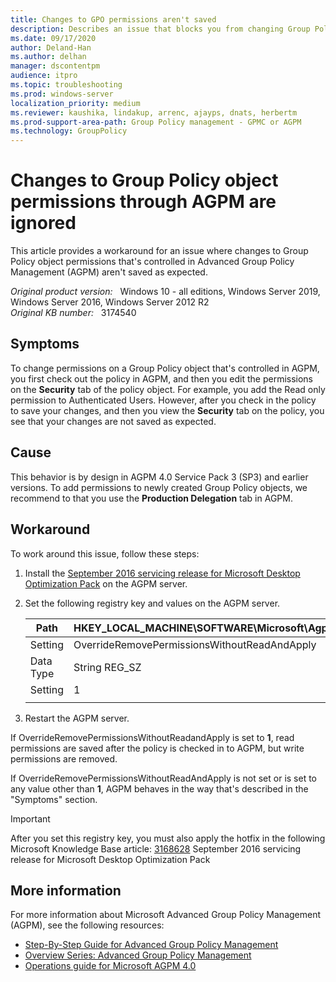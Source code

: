 ```yaml
---
title: Changes to GPO permissions aren't saved
description: Describes an issue that blocks you from changing Group Policy object permissions in Advanced Group Policy Management (AGPM). A workaround is provided.
ms.date: 09/17/2020
author: Deland-Han
ms.author: delhan
manager: dscontentpm
audience: itpro
ms.topic: troubleshooting
ms.prod: windows-server
localization_priority: medium
ms.reviewer: kaushika, lindakup, arrenc, ajayps, dnats, herbertm
ms.prod-support-area-path: Group Policy management - GPMC or AGPM
ms.technology: GroupPolicy
---
```

# Changes to Group Policy object permissions through AGPM are ignored

This article provides a workaround for an issue where changes to Group Policy object permissions that's controlled in Advanced Group Policy Management (AGPM) aren't saved as expected.

_Original product version:_ &nbsp; Windows 10 - all editions, Windows Server 2019, Windows Server 2016, Windows Server 2012 R2  
_Original KB number:_ &nbsp; 3174540

## Symptoms

To change permissions on a Group Policy object that's controlled in AGPM, you first check out the policy in AGPM, and then you edit the permissions on the **Security** tab of the policy object. For example, you add the Read only permission to Authenticated Users. However, after you check in the policy to save your changes, and then you view the **Security**  tab on the policy, you see that your changes are not saved as expected.

## Cause

This behavior is by design in AGPM 4.0 Service Pack 3 (SP3) and earlier versions. To add permissions to newly created Group Policy objects, we recommend to that you use the **Production Delegation** tab in AGPM.

## Workaround

To work around this issue, follow these steps:

1. Install the [September 2016 servicing release for Microsoft Desktop Optimization Pack](https://support.microsoft.com/help/3168628) on the AGPM server.
2. Set the following registry key and values on the AGPM server.

    |Path|HKEY_LOCAL_MACHINE\SOFTWARE\Microsoft\Agpm|
    |---|---|
    |Setting|OverrideRemovePermissionsWithoutReadAndApply|
    |Data Type|String REG_SZ|
    |Setting|1|
    |||
3. Restart the AGPM server.

If OverrideRemovePermissionsWithoutReadandApply is set to **1**, read permissions are saved after the policy is checked in to AGPM, but write permissions are removed.

If OverrideRemovePermissionsWithoutReadAndApply is not set or is set to any value other than **1**, AGPM behaves in the way that's described in the "Symptoms" section.

> [!IMPORTANT]
> After you set this registry key, you must also apply the hotfix in the following Microsoft Knowledge Base article: [3168628](https://support.microsoft.com/help/3168628) September 2016 servicing release for Microsoft Desktop Optimization Pack

## More information

For more information about Microsoft Advanced Group Policy Management (AGPM), see the following resources:


- [Step-By-Step Guide for Advanced Group Policy Management](https://technet.microsoft.com/itpro/mdop/agpm/step-by-step-guide-for-microsoft-advanced-group-policy-management-40 ) 
- [Overview Series: Advanced Group Policy Management](https://technet.microsoft.com/library/cc749396%28v=ws.10%29.aspx) 
- [Operations guide for Microsoft AGPM 4.0](https://technet.microsoft.com/itpro/mdop/agpm/operations-guide-for-microsoft-advanced-group-policy-management-40) 

